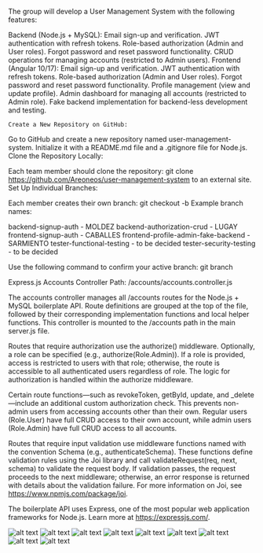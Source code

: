 The group will develop a User Management System with the following features:

Backend (Node.js + MySQL):
    Email sign-up and verification.
    JWT authentication with refresh tokens.
    Role-based authorization (Admin and User roles).
    Forgot password and reset password functionality.
    CRUD operations for managing accounts (restricted to Admin users).
Frontend (Angular 10/17):
    Email sign-up and verification.
    JWT authentication with refresh tokens.
    Role-based authorization (Admin and User roles).
    Forgot password and reset password functionality.
    Profile management (view and update profile).
    Admin dashboard for managing all accounts (restricted to Admin role).
    Fake backend implementation for backend-less development and testing.

    Create a New Repository on GitHub:

Go to GitHub and create a new repository named user-management-system.
Initialize it with a README.md file and a .gitignore file for Node.js.
Clone the Repository Locally:

Each team member should clone the repository:
git clone https://github.com/Areoneos/user-management-system to an external site.
Set Up Individual Branches:

Each member creates their own branch:
git checkout -b <your-branch-name>
Example branch names:


backend-signup-auth -                       MOLDEZ
backend-authorization-crud -                LUGAY
frontend-signup-auth -                      CABALLES
frontend-profile-admin-fake-backend -       SARMIENTO
tester-functional-testing -                 to be decided
tester-security-testing -                   to be decided



Use the following command to confirm your active branch:
 git branch

 Express.js Accounts Controller
Path: /accounts/accounts.controller.js

The accounts controller manages all /accounts routes for the Node.js + MySQL boilerplate API. Route definitions are grouped at the top of the file, followed by their corresponding implementation functions and local helper functions. This controller is mounted to the /accounts path in the main server.js file.

Routes that require authorization use the authorize() middleware. Optionally, a role can be specified (e.g., authorize(Role.Admin)). If a role is provided, access is restricted to users with that role; otherwise, the route is accessible to all authenticated users regardless of role. The logic for authorization is handled within the authorize middleware.

Certain route functions—such as revokeToken, getById, update, and _delete—include an additional custom authorization check. This prevents non-admin users from accessing accounts other than their own. Regular users (Role.User) have full CRUD access to their own account, while admin users (Role.Admin) have full CRUD access to all accounts.

Routes that require input validation use middleware functions named with the convention <route>Schema (e.g., authenticateSchema). These functions define validation rules using the Joi library and call validateRequest(req, next, schema) to validate the request body. If validation passes, the request proceeds to the next middleware; otherwise, an error response is returned with details about the validation failure. For more information on Joi, see https://www.npmjs.com/package/joi.

The boilerplate API uses Express, one of the most popular web application frameworks for Node.js. Learn more at https://expressjs.com/.

![alt text](code.png)
![alt text](code1.png)
![alt text](code2.png)
![alt text](code3.png)
![alt text](code4.png)
![alt text](code5.png)
![alt text](code6.png)
![alt text](code7.png)
![alt text](code8.png)


